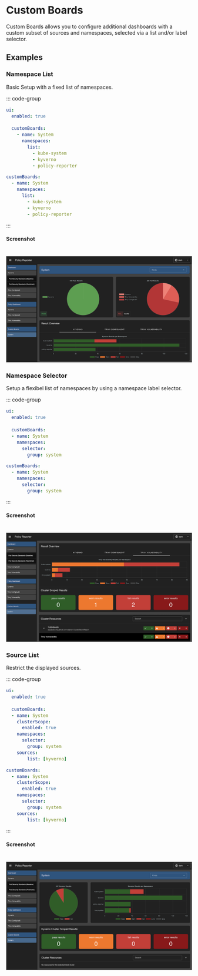 # Custom Boards

Custom Boards allows you to configure additional dashboards with a custom subset of sources and namespaces, selected via a list and/or label selector.

## Examples

### Namespace List

Basic Setup with a fixed list of namespaces.

::: code-group

```yaml [values.yaml]
ui:
  enabled: true

  customBoards:
    - name: System
      namespaces:
        list:
          - kube-system
          - kyverno
          - policy-reporter
```

```yaml [config.yaml]
customBoards:
  - name: System
    namespaces:
      list:
        - kube-system
        - kyverno
        - policy-reporter
```

:::

#### Screenshot

<img src="../assets/custom-boards/list.png" style="border: 1px solid #555; margin-top: 20px;" alt="Policy Reporter UI - Custom Board with defined list of namespaces" />

### Namespace Selector

Setup a flexibel list of namespaces by using a namespace label selector.

::: code-group

```yaml [values.yaml]
ui:
  enabled: true

  customBoards:
  - name: System
    namespaces:
      selector:
        group: system
```

```yaml [config.yaml]
customBoards:
  - name: System
    namespaces:
      selector:
        group: system
```

:::

#### Screenshot

<img src="../assets/custom-boards/selector.png" style="border: 1px solid #555; margin-top: 20px;" alt="Policy Reporter UI - Custom Board with dynamic list of namespaces" />

### Source List

Restrict the displayed sources.

::: code-group

```yaml [values.yaml]
ui:
  enabled: true

  customBoards:
  - name: System
    clusterScope:
      enabled: true
    namespaces:
      selector:
        group: system
    sources:
        list: [kyverno]
```

```yaml [config.yaml]
customBoards:
  - name: System
    clusterScope:
      enabled: true
    namespaces:
      selector:
        group: system
    sources:
        list: [kyverno]
```

:::

#### Screenshot

<img src="../assets/custom-boards/sources.png" style="border: 1px solid #555; margin-top: 20px;" alt="Policy Reporter UI - Custom Board with defined source list" />

